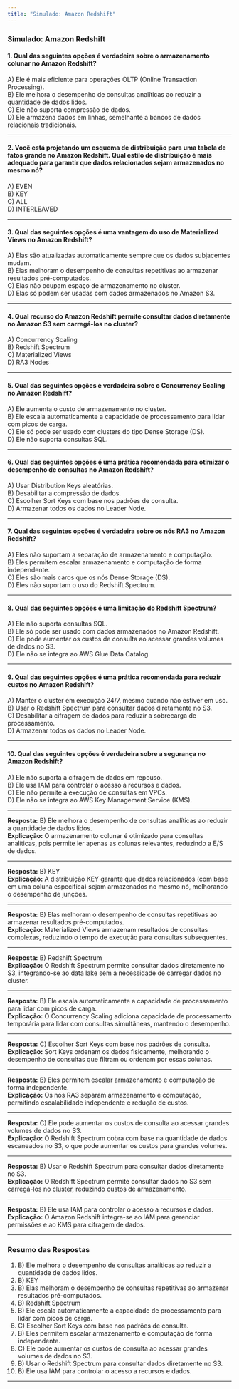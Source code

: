 ```yaml
---
title: "Simulado: Amazon Redshift"
---
```


### **Simulado: Amazon Redshift**

#### **1. Qual das seguintes opções é verdadeira sobre o armazenamento colunar no Amazon Redshift?**
A) Ele é mais eficiente para operações OLTP (Online Transaction Processing).  
B) Ele melhora o desempenho de consultas analíticas ao reduzir a quantidade de dados lidos.  
C) Ele não suporta compressão de dados.  
D) Ele armazena dados em linhas, semelhante a bancos de dados relacionais tradicionais.  

---

#### **2. Você está projetando um esquema de distribuição para uma tabela de fatos grande no Amazon Redshift. Qual estilo de distribuição é mais adequado para garantir que dados relacionados sejam armazenados no mesmo nó?**
A) EVEN  
B) KEY  
C) ALL  
D) INTERLEAVED  

---

#### **3. Qual das seguintes opções é uma vantagem do uso de Materialized Views no Amazon Redshift?**
A) Elas são atualizadas automaticamente sempre que os dados subjacentes mudam.  
B) Elas melhoram o desempenho de consultas repetitivas ao armazenar resultados pré-computados.  
C) Elas não ocupam espaço de armazenamento no cluster.  
D) Elas só podem ser usadas com dados armazenados no Amazon S3.

---

#### **4. Qual recurso do Amazon Redshift permite consultar dados diretamente no Amazon S3 sem carregá-los no cluster?**
A) Concurrency Scaling  
B) Redshift Spectrum  
C) Materialized Views  
D) RA3 Nodes  

---

#### **5. Qual das seguintes opções é verdadeira sobre o Concurrency Scaling no Amazon Redshift?**
A) Ele aumenta o custo de armazenamento no cluster.  
B) Ele escala automaticamente a capacidade de processamento para lidar com picos de carga.  
C) Ele só pode ser usado com clusters do tipo Dense Storage (DS).  
D) Ele não suporta consultas SQL.  

---

#### **6. Qual das seguintes opções é uma prática recomendada para otimizar o desempenho de consultas no Amazon Redshift?**
A) Usar Distribution Keys aleatórias.  
B) Desabilitar a compressão de dados.  
C) Escolher Sort Keys com base nos padrões de consulta.  
D) Armazenar todos os dados no Leader Node. 

---

#### **7. Qual das seguintes opções é verdadeira sobre os nós RA3 no Amazon Redshift?**
A) Eles não suportam a separação de armazenamento e computação.  
B) Eles permitem escalar armazenamento e computação de forma independente.  
C) Eles são mais caros que os nós Dense Storage (DS).  
D) Eles não suportam o uso do Redshift Spectrum.  

---

#### **8. Qual das seguintes opções é uma limitação do Redshift Spectrum?**
A) Ele não suporta consultas SQL.  
B) Ele só pode ser usado com dados armazenados no Amazon Redshift.  
C) Ele pode aumentar os custos de consulta ao acessar grandes volumes de dados no S3.  
D) Ele não se integra ao AWS Glue Data Catalog.  

---

#### **9. Qual das seguintes opções é uma prática recomendada para reduzir custos no Amazon Redshift?**
A) Manter o cluster em execução 24/7, mesmo quando não estiver em uso.  
B) Usar o Redshift Spectrum para consultar dados diretamente no S3.  
C) Desabilitar a cifragem de dados para reduzir a sobrecarga de processamento.  
D) Armazenar todos os dados no Leader Node.  

---

#### **10. Qual das seguintes opções é verdadeira sobre a segurança no Amazon Redshift?**
A) Ele não suporta a cifragem de dados em repouso.  
B) Ele usa IAM para controlar o acesso a recursos e dados.  
C) Ele não permite a execução de consultas em VPCs.  
D) Ele não se integra ao AWS Key Management Service (KMS).  

---

**Resposta:** B) Ele melhora o desempenho de consultas analíticas ao reduzir a quantidade de dados lidos.  
**Explicação:** O armazenamento colunar é otimizado para consultas analíticas, pois permite ler apenas as colunas relevantes, reduzindo a E/S de dados.

---

**Resposta:** B) KEY  
**Explicação:** A distribuição KEY garante que dados relacionados (com base em uma coluna específica) sejam armazenados no mesmo nó, melhorando o desempenho de junções.

---

**Resposta:** B) Elas melhoram o desempenho de consultas repetitivas ao armazenar resultados pré-computados.  
**Explicação:** Materialized Views armazenam resultados de consultas complexas, reduzindo o tempo de execução para consultas subsequentes.

---

**Resposta:** B) Redshift Spectrum  
**Explicação:** O Redshift Spectrum permite consultar dados diretamente no S3, integrando-se ao data lake sem a necessidade de carregar dados no cluster.

---

**Resposta:** B) Ele escala automaticamente a capacidade de processamento para lidar com picos de carga.  
**Explicação:** O Concurrency Scaling adiciona capacidade de processamento temporária para lidar com consultas simultâneas, mantendo o desempenho.

---

**Resposta:** C) Escolher Sort Keys com base nos padrões de consulta.  
**Explicação:** Sort Keys ordenam os dados fisicamente, melhorando o desempenho de consultas que filtram ou ordenam por essas colunas.

---

**Resposta:** B) Eles permitem escalar armazenamento e computação de forma independente.  
**Explicação:** Os nós RA3 separam armazenamento e computação, permitindo escalabilidade independente e redução de custos.

---

**Resposta:** C) Ele pode aumentar os custos de consulta ao acessar grandes volumes de dados no S3.  
**Explicação:** O Redshift Spectrum cobra com base na quantidade de dados escaneados no S3, o que pode aumentar os custos para grandes volumes.

---

**Resposta:** B) Usar o Redshift Spectrum para consultar dados diretamente no S3.  
**Explicação:** O Redshift Spectrum permite consultar dados no S3 sem carregá-los no cluster, reduzindo custos de armazenamento.

---

**Resposta:** B) Ele usa IAM para controlar o acesso a recursos e dados.  
**Explicação:** O Amazon Redshift integra-se ao IAM para gerenciar permissões e ao KMS para cifragem de dados.

---

### **Resumo das Respostas**
1. B) Ele melhora o desempenho de consultas analíticas ao reduzir a quantidade de dados lidos.  
2. B) KEY  
3. B) Elas melhoram o desempenho de consultas repetitivas ao armazenar resultados pré-computados.  
4. B) Redshift Spectrum  
5. B) Ele escala automaticamente a capacidade de processamento para lidar com picos de carga.  
6. C) Escolher Sort Keys com base nos padrões de consulta.  
7. B) Eles permitem escalar armazenamento e computação de forma independente.  
8. C) Ele pode aumentar os custos de consulta ao acessar grandes volumes de dados no S3.  
9. B) Usar o Redshift Spectrum para consultar dados diretamente no S3.  
10. B) Ele usa IAM para controlar o acesso a recursos e dados.  

---
